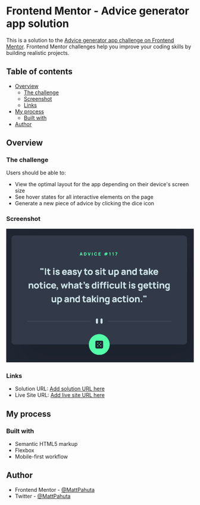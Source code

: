 # Frontend Mentor - Advice generator app solution

This is a solution to the [Advice generator app challenge on Frontend Mentor](https://www.frontendmentor.io/challenges/advice-generator-app-QdUG-13db). Frontend Mentor challenges help you improve your coding skills by building realistic projects.

## Table of contents

- [Overview](#overview)
  - [The challenge](#the-challenge)
  - [Screenshot](#screenshot)
  - [Links](#links)
- [My process](#my-process)
  - [Built with](#built-with)
- [Author](#author)


## Overview

### The challenge

Users should be able to:

- View the optimal layout for the app depending on their device's screen size
- See hover states for all interactive elements on the page
- Generate a new piece of advice by clicking the dice icon

### Screenshot

![](./images/project-ss.png)

### Links

- Solution URL: [Add solution URL here](https://www.frontendmentor.io/challenges/advice-generator-app-QdUG-13db/hub/responsive-interactive-component-using-flexbox-w5EgZIy6YF)
- Live Site URL: [Add live site URL here](https://mattpahuta.github.io/advice-generator/)

## My process

### Built with

- Semantic HTML5 markup
- Flexbox
- Mobile-first workflow


## Author

- Frontend Mentor - [@MattPahuta](https://www.frontendmentor.io/profile/MattPahuta)
- Twitter - [@MattPahuta](https://twitter.com/MattPahuta)